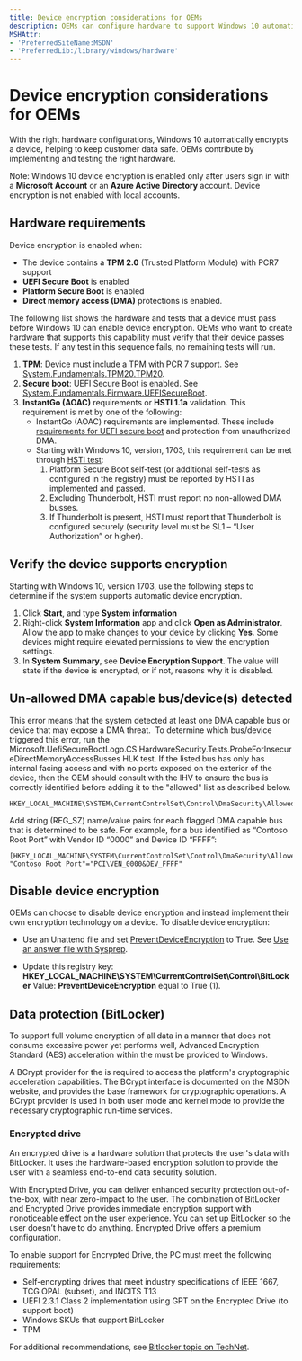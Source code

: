 ```yaml
---
title: Device encryption considerations for OEMs
description: OEMs can configure hardware to support Windows 10 automatic device encryption.
MSHAttr:
- 'PreferredSiteName:MSDN'
- 'PreferredLib:/library/windows/hardware'
---
```


# Device encryption considerations for OEMs

With the right hardware configurations, Windows 10 automatically encrypts a device, helping to keep customer data safe. OEMs contribute by implementing and testing the right hardware. 

Note: Windows 10 device encryption is enabled only after users sign in with a **Microsoft Account** or an **Azure Active Directory** account. Device encryption is not enabled with local accounts.

## Hardware requirements
Device encryption is enabled when:
- The device contains a **TPM 2.0** (Trusted Platform Module) with PCR7 support
- **UEFI Secure Boot** is enabled
- **Platform Secure Boot** is enabled
- **Direct memory access (DMA)** protections is enabled.  

The following list shows the hardware and tests that a device must pass before Windows 10 can enable device encryption. OEMs who want to create hardware that supports this capability must verify that their device passes these tests. If any test in this sequence fails, no remaining tests will run.


1. **TPM**: Device must include a TPM with PCR 7 support.  See [System.Fundamentals.TPM20.TPM20](https://msdn.microsoft.com/windows/hardware/commercialize/design/compatibility/systems#systemfundamentalstpm20tpm20).
2. **Secure boot**: UEFI Secure Boot is enabled. See [System.Fundamentals.Firmware.UEFISecureBoot](https://msdn.microsoft.com/windows/hardware/commercialize/design/compatibility/systems#systemfundamentalsfirmwareuefisecureboot).
3. **InstantGo (AOAC)** requirements or **HSTI 1.1a** validation. This requirement is met by one of the following:
    - InstantGo (AOAC) requirements are implemented. These include [requirements for UEFI secure boot](https://msdn.microsoft.com/windows/hardware/commercialize/design/compatibility/systems#systemfundamentalsfirmwarecsuefisecurebootconnectedstandby) and protection from unauthorized DMA.
    - Starting with Windows 10, version, 1703, this requirement can be met through [HSTI test](https://msdn.microsoft.com/library/windows/hardware/mt712332.aspx):
        1.	Platform Secure Boot self-test (or additional self-tests as configured in the registry) must be reported by HSTI as implemented and passed.
        2.	Excluding Thunderbolt, HSTI must report no non-allowed DMA busses.
        3.	If Thunderbolt is present, HSTI must report that Thunderbolt is configured securely (security level must be SL1 – “User Authorization” or higher).

## Verify the device supports encryption
Starting with Windows 10, version 1703, use the following steps to determine if the system supports automatic device encryption.
1.	Click **Start**, and type **System information**
2.	Right-click **System Information** app and click **Open as Administrator**. Allow the app to make changes to your device by clicking **Yes**. Some devices might require elevated permissions to view the encryption settings.
3.	In **System Summary**, see **Device Encryption Support**.  The value will state if the device is encrypted, or if not, reasons why it is disabled. 

## Un-allowed DMA capable bus/device(s) detected
This error means that the system detected at least one DMA capable bus or device that may expose a DMA threat.  To determine which bus/device triggered this error, run the Microsoft.UefiSecureBootLogo.CS.HardwareSecurity.Tests.ProbeForInsecureDirectMemoryAccessBusses HLK test. 
If the listed bus has only has internal facing access and with no ports exposed on the exterior of the device, then the OEM should consult with the IHV to ensure the bus is correctly identified before adding it to the "allowed" list as described below.
 ```
HKEY_LOCAL_MACHINE\SYSTEM\CurrentControlSet\Control\DmaSecurity\AllowedBuses 
 ```
Add string (REG_SZ) name/value pairs for each flagged DMA capable bus that is determined to be safe. 
For example, for a bus identified as “Contoso Root Port” with Vendor ID “0000” and Device ID “FFFF”: 
 ```
[HKEY_LOCAL_MACHINE\SYSTEM\CurrentControlSet\Control\DmaSecurity\AllowedBuses] 
"Contoso Root Port"="PCI\VEN_0000&DEV_FFFF" 
 ```

## Disable device encryption
OEMs can choose to disable device encryption and instead implement their own encryption technology on a device. To disable device encryption:

- Use an Unattend file and set [PreventDeviceEncryption](https://msdn.microsoft.com/windows/hardware/commercialize/customize/desktop/unattend/microsoft-windows-securestartup-filterdriver-preventdeviceencryption) to True. See [Use an answer file with Sysprep](https://msdn.microsoft.com/en-us/windows/hardware/commercialize/manufacture/desktop/use-answer-files-with-sysprep).

- Update this registry key:
**HKEY_LOCAL_MACHINE\SYSTEM\CurrentControlSet\Control\BitLocker**
Value: **PreventDeviceEncryption** equal to True (1).



## Data protection (BitLocker)


To support full volume encryption of all data in a manner that does not consume excessive power yet performs well, Advanced Encryption Standard (AES) acceleration within the must be provided to Windows.

A BCrypt provider for the is required to access the platform's cryptographic acceleration capabilities. The BCrypt interface is documented on the MSDN website, and provides the base framework for cryptographic operations. A BCrypt provider is used in both user mode and kernel mode to provide the necessary cryptographic run-time services.

### Encrypted drive

An encrypted drive is a hardware solution that protects the user's data with BitLocker. It uses the hardware-based encryption solution to provide the user with a seamless end-to-end data security solution.

With Encrypted Drive, you can deliver enhanced security protection out-of-the-box, with near zero-impact to the user. The combination of BitLocker and Encrypted Drive provides immediate encryption support with nonoticeable effect on the user experience. You can set up BitLocker so the user doesn’t have to do anything. Encrypted Drive offers a premium configuration.

To enable support for Encrypted Drive, the PC must meet the following requirements:

-   Self-encrypting drives that meet industry specifications of IEEE 1667, TCG OPAL (subset), and INCITS T13
-   UEFI 2.3.1 Class 2 implementation using GPT on the Encrypted Drive (to support boot)
-   Windows SKUs that support BitLocker
-   TPM

For additional recommendations, see [Bitlocker topic on TechNet](http://go.microsoft.com/fwlink/?LinkId=624828).